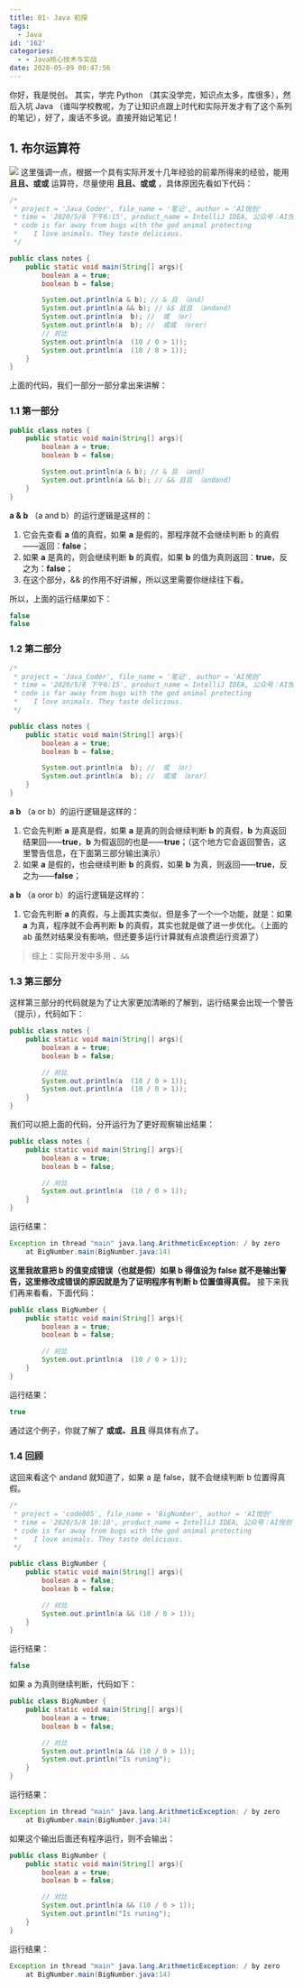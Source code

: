 ```yaml
---
title: 01- Java 初探
tags:
  - Java
id: '162'
categories:
  - - Java核心技术与实战
date: 2020-05-09 00:47:56
---
```


你好，我是悦创。 其实，学完 Python （其实没学完，知识点太多，库很多），然后入坑 Java （谁叫学校教呢，为了让知识点跟上时代和实际开发才有了这个系列的笔记），好了，废话不多说。直接开始记笔记！

## 1\. 布尔运算符

![](https://images-aiyc-1301641396.cos.ap-guangzhou.myqcloud.com/20200708111650) 这里强调一点，根据一个具有实际开发十几年经验的前辈所得来的经验，能用 **且且、或或** 运算符，尽量使用 **且且、或或** ，具体原因先看如下代码：

```java
/*
 * project = 'Java_Coder', file_name = '笔记', author = 'AI悦创'
 * time = '2020/5/8 下午6:15', product_name = IntelliJ IDEA, 公众号：AI悦创
 * code is far away from bugs with the god animal protecting
 *    I love animals. They taste delicious.
 */

public class notes {
    public static void main(String[] args){
        boolean a = true;
        boolean b = false;

        System.out.println(a & b); // & 且 （and）
        System.out.println(a && b); // &$ 且且 （andand）
        System.out.println(a  b); //  或 （or）
        System.out.println(a  b); //  或或 （oror）
        // 对比
        System.out.println(a  (10 / 0 > 1));
        System.out.println(a  (10 / 0 > 1));
    }
}
```

上面的代码，我们一部分一部分拿出来讲解：

### 1.1 第一部分

```java
public class notes {
    public static void main(String[] args){
        boolean a = true;
        boolean b = false;

        System.out.println(a & b); // & 且 （and）
        System.out.println(a && b); // && 且且 （andand）
    }
}
```

**a & b** （a and b）的运行逻辑是这样的：

1.  它会先查看 **a** 值的真假，如果 **a** 是假的，那程序就不会继续判断 b 的真假——返回：**false**；
2.  如果 **a** 是真的，则会继续判断 **b** 的真假，如果 **b** 的值为真则返回：**true**，反之为：**false**；
3.  在这个部分，&& 的作用不好讲解，所以这里需要你继续往下看。

所以，上面的运行结果如下：

```java
false
false
```

### 1.2 第二部分

```java
/*
 * project = 'Java_Coder', file_name = '笔记', author = 'AI悦创'
 * time = '2020/5/8 下午6:15', product_name = IntelliJ IDEA, 公众号：AI悦创
 * code is far away from bugs with the god animal protecting
 *    I love animals. They taste delicious.
 */

public class notes {
    public static void main(String[] args){
        boolean a = true;
        boolean b = false;

        System.out.println(a  b); //  或 （or）
        System.out.println(a  b); //  或或 （oror）
    }
}
```

**a b** （a or b）的运行逻辑是这样的：

1.  它会先判断 **a** 是真是假，如果 **a** 是真的则会继续判断 **b** 的真假，**b** 为真返回结果回——**true**，**b** 为假返回的也是——**true**；（这个地方它会返回警告，这里警告信息，在下面第三部分输出演示）
2.  如果 **a** 是假的，也会继续判断 **b** 的真假，如果 **b** 为真，则返回——**true**，反之为——**false**；

**a b** （a oror b）的运行逻辑是这样的：

1.  它会先判断 **a** 的真假，与上面其实类似，但是多了一个一个功能，就是：如果 **a** 为真，程序就不会再判断 **b** 的真假，其实也就是做了进一步优化。（上面的 ab 虽然对结果没有影响，但还要多运行计算就有点浪费运行资源了）

> 综上：实际开发中多用 、`&&`

### 1.3 第三部分

这样第三部分的代码就是为了让大家更加清晰的了解到，运行结果会出现一个警告（提示），代码如下：

```java
public class notes {
    public static void main(String[] args){
        boolean a = true;
        boolean b = false;

        // 对比
        System.out.println(a  (10 / 0 > 1));
        System.out.println(a  (10 / 0 > 1));
    }
}
```

我们可以把上面的代码，分开运行为了更好观察输出结果：

```java
public class notes {
    public static void main(String[] args){
        boolean a = true;
        boolean b = false;

        // 对比
        System.out.println(a  (10 / 0 > 1));
    }
}
```

运行结果：

```java
Exception in thread "main" java.lang.ArithmeticException: / by zero
    at BigNumber.main(BigNumber.java:14)
```

**这里我故意把 b 的值变成错误（也就是假）如果 b 得值设为 false 就不是输出警告，这里修改成错误的原因就是为了证明程序有判断 b 位置值得真假。** 接下来我们再来看看，下面代码：

```java
public class BigNumber {
    public static void main(String[] args){
        boolean a = true;
        boolean b = false;

        // 对比
        System.out.println(a  (10 / 0 > 1));
    }
}
```

运行结果：

```java
true
```

通过这个例子，你就了解了 **或或、且且** 得具体有点了。

### 1.4 回顾

这回来看这个 andand 就知道了，如果 a 是 false，就不会继续判断 b 位置得真假。

```java
/*
 * project = 'code005', file_name = 'BigNumber', author = 'AI悦创'
 * time = '2020/5/8 10:10', product_name = IntelliJ IDEA, 公众号：AI悦创
 * code is far away from bugs with the god animal protecting
 *    I love animals. They taste delicious.
 */

public class BigNumber {
    public static void main(String[] args){
        boolean a = false;
        boolean b = false;

        // 对比
        System.out.println(a && (10 / 0 > 1));
    }
}
```

运行结果：

```java
false
```

如果 a 为真则继续判断，代码如下：

```java
public class BigNumber {
    public static void main(String[] args){
        boolean a = true;
        boolean b = false;

        // 对比
        System.out.println(a && (10 / 0 > 1));
        System.out.println("Is runing");
    }
}
```

运行结果：

```java
Exception in thread "main" java.lang.ArithmeticException: / by zero
    at BigNumber.main(BigNumber.java:14)
```

如果这个输出后面还有程序运行，则不会输出：

```java
public class BigNumber {
    public static void main(String[] args){
        boolean a = true;
        boolean b = false;

        // 对比
        System.out.println(a && (10 / 0 > 1));
        System.out.println("Is runing");
    }
}
```

运行结果：

```java
Exception in thread "main" java.lang.ArithmeticException: / by zero
    at BigNumber.main(BigNumber.java:14)
```